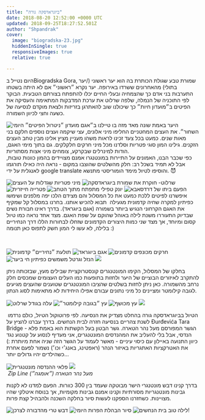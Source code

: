 ```yaml
---
title: "ביוגראדסקה גורה"
date: 2018-08-20 12:52:00 +0000 UTC
updated: 2018-09-25T18:27:52.501Z
author: "Shpandrak"
cover:
  image: "biogradska-23.jpg"
  hiddenInSingle: true
  responsiveImages: true
  relative: true

---
```


היום נטייל בBiogradska Gora, שמורת טבע שגולת הכותרת בה הוא יער ראשוני (/יער בתולי) מהאחרונים ששרדו באירופה. יער נקרא ״ראשוני״ אם לא היתה בשטחו התערבות בני אדם כך שהצמחיה ובעלי החיים יכלו להתפתח בצורתם הטבעית. הבוקר לפי התוכניה של הנמלה, שלפה שרלוט את ערכת המדבקות המתאימה והעסיקה את הפיטים ב״מועדון חיות״ כך שיכולנו שוב להאתרגן בזריזות ולצאת מוקדם לנסיעה של כשעה וחצי לכיוון השמורה.

![](zabliak-28.jpg "מועדון ״ניטרול הפיטים״ היומי")
היער באמת שונה מאד מזה בו טיילנו ב״אגם השחור״. את העצים המחטניים החליפו מיני אלונים, עצי שיקמה ועצים נוספים חלקם בני מאות שנים. כמעט בכל צעד זכינו לראות משהו מעניין מציץ אלינו מבין טחב העצים הזקנים. גילינו המון סוגי פטריות וסלדנו מכל מיני חרקים חלקלקים. גם בתוך מימי האגם, הודות למינרלים שבקרקע, צומחים מיני אצות מסתוריות.  
כפי שכבר הבנו, האמונים על התיירות במונטנגרו אמנם מצויידים בהמון כוונות טובות, אבל לא תמיד בשכל רב: חלק מהשלטים שהוצבו במקום - נראה היה כאילו תורגמו לאנגלית על ידי google translate והוסיפו לטיול מימד הומוריסטי מתנשא. 😈

![](biogradska-2.jpg "מיני פטריות שגדלות על העצים")
![](biogradska-11.jpg "שרלוט- חוקרת את שמורת ביוגראדסקה")
![](biogradska-7.jpg "פטרייה חייזרית")
![](biogradska-22.jpg "יונק טפילי מתפתח מתוך הטחב")
![](biogradska-14.jpg "ביתו של דרדסאבא")
הפעם איפשרנו לפיטים ללכת כמעט את כל המסלול והם מצידם הלכו יפה מלפנים ושימשו כפיתיון למקרה שחיה קדמונית מגעילה  תבוא להכיש אותנו. בחרנו במסלול קל שמקיף את האגם הקרחוני הנגיש ביותר בשמורה (אגם ביוגראד). בדרך ראינו חבורת נשים שבדיוק התעוררו משנת לילה באוהל שהוקם על שפת האגם. מצד אחד נראה כמו טיול קסום ומיוחד, אך מצד שני כמות היצורים הקדמונים שזחלו לבחורות הללו דרך הנחיריים בלילה, לא עשו לי המון חשק לתפוס כאן תנומה :)

  

![](biogradska-35.jpg "תולעת ״נחיריים״ קדמונית")
![](biogradska-18.jpg "אגם ביוגראד")
![](biogradska-31.jpg "חרקים מכונפים קדמונים")
![](biogradska-19.jpg "הנזל וגרטל משמשים כפיתיון חי ביער")
![](biogradska-23.jpg)

בחלקו של המסלול, הקימו המונטנגרים קונסטרוקציית שבילים מעץ, שבזכותה ניתן להתקרב לאיזורים הבוציים של היער ולחזות בתופעות כמו העלים העצומים שמכסים חלק נרחב מהשמורה. כאן ניתן לחזות בשלטים שהציבו המונטנגרים שטוענים שהעצים מגיעים לגובה קילומטר ומציינים כל מיני נתונים עבורם אפילו היחידות לא מתאימות לסוג הנתון.

![](biogradska-26.jpg "עלה בגודל שרלוט")
![](biogradska-27.jpg "עץ ״בגובה קילומטר״")
![](biogradska-28.jpg "עץ מכושף")
![](biogradska-30.jpg)

 הטיול בביוגראדסקה גורה בהחלט מצדיק את הנסיעה. לפי פרוטוקול הטיול, כולם נרדמו לשנת צהריים בנסיעה חזרה לבית הנחשים. בדרך עברנו להציץ על Đurđevića Tara Bridge - הגשר המפורסם מעל נהר הטארה. גשר הבטון בעל הקשתות הוא באמת פלא הנדסי, אבל בלי להעליב את המהנדסים המונטנגרים, אני מעדיף לנסוע על קטנוע נגד כיוון התנועה באיילון עם כיסוי עיניים - מאשר לעמוד על הגשר הזה שניה אחת מיותרת :) את האטרקציות האתגריות באיזור הנהר (ראפטינג, באנג׳י וכו׳) נשמור לפעם אחרת כשהילדים יהיו גדולים יותר...

![](zabliak-29.jpg "פלאי ההנדסה מונטנגרית")
![](zabliak-30.jpg)  
 *Zip Line (״אומגה״) מעל נהר הטארה*

בדרך קנינו דבש מונטנגרי הישר מבוטקה שעמד בין 300 כוורות. הפעם למדנו לא לקנות גבינות מונטנגריות מסורתיות וקנינו אמנם גבינות מקומיות, אך בנוסח איטלקי שהיו מצויינות. כשחזרנו הספקנו לעשות סיור בחלקה השכנה ולהבהיל קצת פרות.

![](zabliak-31.jpg "דבש טרי מהדבורה לצרכן")
![](zabliak-32.jpg "סיור הבהלת הפרות היומי")
![](zabliak-33.jpg "לילה טוב בית הנחשים!")
